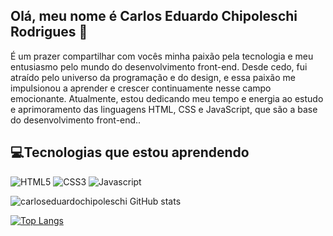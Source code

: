 ## Olá, meu nome é Carlos Eduardo Chipoleschi Rodrigues 👋
É um prazer compartilhar com vocês minha paixão pela tecnologia e meu entusiasmo pelo mundo do desenvolvimento front-end. Desde cedo, fui atraído pelo universo da programação e do design, e essa paixão me impulsionou a aprender e crescer continuamente nesse campo emocionante.
Atualmente, estou dedicando meu tempo e energia ao estudo e aprimoramento das linguagens HTML, CSS e JavaScript, que são a base do desenvolvimento front-end..

## 💻Tecnologias que estou aprendendo

![HTML5](https://img.shields.io/badge/HTML5-E34F26?style=for-the-badge&logo=html5&logoColor=white)
![CSS3](https://img.shields.io/badge/CSS-239120?&style=for-the-badge&logo=css3&logoColor=white)
![Javascript](https://img.shields.io/badge/JavaScript-F7DF1E?style=for-the-badge&logo=javascript&logoColor=black)

![carloseduardochipoleschi GitHub stats](https://github-readme-stats.vercel.app/api?username=carloseduardochipoleschi&show_icons=true&theme=dracula)

[![Top Langs](https://github-readme-stats.vercel.app/api/top-langs/?username=carloseduardochipoleschi)](https://github.com/anuraghazra/github-readme-stats)

